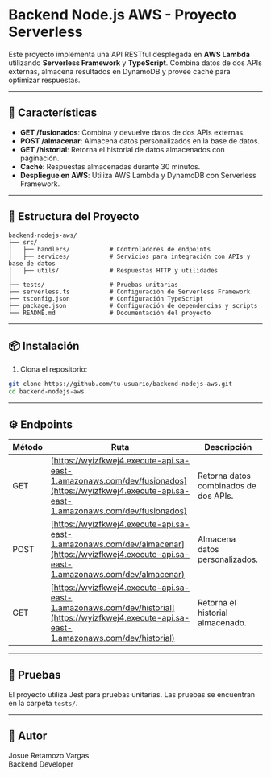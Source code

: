 # Backend Node.js AWS - Proyecto Serverless

Este proyecto implementa una API RESTful desplegada en **AWS Lambda** utilizando **Serverless Framework** y **TypeScript**. Combina datos de dos APIs externas, almacena resultados en DynamoDB y provee caché para optimizar respuestas.

---

## 🚀 Características

- **GET /fusionados**: Combina y devuelve datos de dos APIs externas.
- **POST /almacenar**: Almacena datos personalizados en la base de datos.
- **GET /historial**: Retorna el historial de datos almacenados con paginación.
- **Caché**: Respuestas almacenadas durante 30 minutos.
- **Despliegue en AWS**: Utiliza AWS Lambda y DynamoDB con Serverless Framework.

---

## 📂 Estructura del Proyecto

```plaintext
backend-nodejs-aws/
├── src/
│   ├── handlers/           # Controladores de endpoints
│   ├── services/           # Servicios para integración con APIs y base de datos
│   ├── utils/              # Respuestas HTTP y utilidades
│
├── tests/                  # Pruebas unitarias
├── serverless.ts           # Configuración de Serverless Framework
├── tsconfig.json           # Configuración TypeScript
├── package.json            # Configuración de dependencias y scripts
└── README.md               # Documentación del proyecto
```

---

## 📦 Instalación

1. Clona el repositorio:
  ```bash
  git clone https://github.com/tu-usuario/backend-nodejs-aws.git
  cd backend-nodejs-aws
  ```

---

## ⚙️ Endpoints

| Método | Ruta                                                                 | Descripción                              |
|--------|----------------------------------------------------------------------|------------------------------------------|
| GET    | [https://wyizfkwej4.execute-api.sa-east-1.amazonaws.com/dev/fusionados](https://wyizfkwej4.execute-api.sa-east-1.amazonaws.com/dev/fusionados) | Retorna datos combinados de dos APIs.    |
| POST   | [https://wyizfkwej4.execute-api.sa-east-1.amazonaws.com/dev/almacenar](https://wyizfkwej4.execute-api.sa-east-1.amazonaws.com/dev/almacenar)   | Almacena datos personalizados.           |
| GET    | [https://wyizfkwej4.execute-api.sa-east-1.amazonaws.com/dev/historial](https://wyizfkwej4.execute-api.sa-east-1.amazonaws.com/dev/historial)   | Retorna el historial almacenado.         |
---

## 🧪 Pruebas

El proyecto utiliza Jest para pruebas unitarias. Las pruebas se encuentran en la carpeta `tests/`.

---

## 📝 Autor

Josue Retamozo Vargas  
Backend Developer
